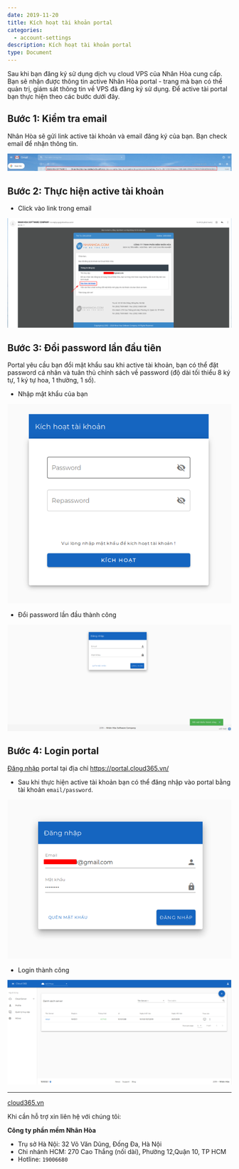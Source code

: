 ```yaml
---
date: 2019-11-20
title: Kích hoạt tài khoản portal
categories:
  - account-settings
description: Kích hoạt tài khoản portal
type: Document
---
```


Sau khi bạn đăng ký sử dụng dịch vụ cloud VPS của Nhân Hòa cung cấp. Bạn sẽ nhận được thông tin active Nhân Hòa portal - trang mà bạn có thể quản trị, giám sát thông tin về VPS đã đăng ký sử dụng. Để active tài portal bạn thực hiện theo các bước dưới đây.

## Bước 1: Kiểm tra email

Nhân Hòa sẽ gửi link active tài khoản và email đăng ký của bạn. Bạn check email để nhận thông tin.

![](/images/img-active-account-portal/screenshot_7.png)

## Bước 2: Thực hiện active tài khoản

+ Click vào link trong email

![](/images/img-active-account-portal/screenshot.png)


## Bước 3: Đổi password lần đầu tiên

Portal yêu cầu bạn đổi mật khẩu sau khi active tài khoản, bạn có thể đặt password cá nhân và tuân thủ chính sách về password (độ dài tối thiểu 8 ký tự, 1 ký tự hoa, 1 thường, 1 số).

+ Nhập mật khẩu của bạn

![](/images/img-active-account-portal/screenshot_1.png)

+ Đổi password lần đầu thành công

![](/images/img-active-account-portal/screenshot_2.png)

## Bước 4: Login portal

<a href="https://support.cloud365.vn/account-settings/dang-nhap-portal/" target="_blank">Đăng nhập</a> portal tại địa chỉ <a href="https://portal.cloud365.vn/" target="_blank">https://portal.cloud365.vn/</a>

+ Sau khi thực hiện active tài khoản bạn có thể đăng nhập vào portal bằng tài khoản `email/password`.

![](/images/img-active-account-portal/screenshot_3.png)

+ Login thành công

![](/images/img-active-account-portal/screenshot_4.png)

---
<a href="https://cloud365.vn/" target="_blank">cloud365.vn</a>

Khi cần hỗ trợ xin liên hệ với chúng tôi:

**Công ty phần mềm Nhân Hòa**
- Trụ sở Hà Nội: 32 Võ Văn Dũng, Đống Đa, Hà Nội
- Chi nhánh HCM: 270 Cao Thắng (nối dài), Phường 12,Quận 10, TP HCM
- Hotline: `19006680`
